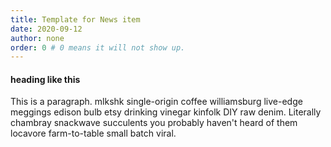 ```yaml
---
title: Template for News item
date: 2020-09-12
author: none
order: 0 # 0 means it will not show up.
---
```


#### heading like this

 This is a paragraph.  mlkshk single-origin coffee williamsburg live-edge meggings edison bulb etsy drinking vinegar kinfolk DIY raw denim. Literally chambray snackwave succulents you probably haven't heard of them locavore farm-to-table small batch viral.
